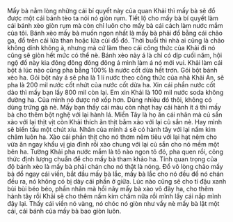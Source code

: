 Mấy bà nằm lòng những cái bí quyết này của quan Khải thì mấy bà sẽ đổ được một cái bánh tèo ta nói nó giòn rụm. Tiết lộ cho mấy bà bí quyết làm cái bánh xèo giòn rụm mà còn chỉ luôn cho mấy bà cái cách làm nước mắm của tôi. Bánh xèo mấy bà muốn ngon nhất là mấy bà phải đổ bằng cái chảo ga, đổ trên cái lửa than hoặc lửa củi đồ đó. Thời buổi thì nhà ai cũng là chảo không dính không à, nhưng mà cứ làm theo cái công thức của Khải đi nó cũng sẽ giòn hết mức có thể nè. Bánh xèo này á là chỉ có dịp cuối năm, hội ngộ đồ này kia đông đông đông đông á mình làm á nó mới vui. Khải làm cái bột á lúc nào cũng pha bằng 100% là nước cốt dừa hết trơn. Gói bột bánh xèo ha. Gói bột này á sẽ pha là 1 lí nước theo công thức của nhà Khải An, sẽ pha là 200 mil nước cốt nhứt của nước cốt dừa ha. Xin cái phần nước cốt dảo thì mấy bạn lấy 800 mil còn lại. Em xin Khải là 100 mil nước soda không đường ha. Của mình nó được nở xốp hơn. Dùng nhiêu đó thôi, không có dùng trứng gà nè. Mấy bạn thấy cái màu còn nhạt hay cái hành ít á thì mấy bà cho thêm bột nghệ với lại hành lá. Miền Tây là họ ăn cái nhân mà củ sắn xào với lại thịt vịt còn Khải thích ăn thịt bằm xào với lại củ sắn nè. Hay mình sẽ biến tấu một chút xíu. Nhân của mình á sẽ có hành tây với lại nấm kim châm luôn ha. Xào cái phần thịt cho nó thơm nêm tiêu với lại hạt nêm cho vừa ăn ngay khẩu vị gia đình rồi xào chung với lại củ sắn cho nó mềm một bên ha. Tường Khải pha nước mắm là tô nào ngon tô đó, pha quen rồi, công thức định lượng chuẩn để cho mấy bà tham khảo ha. Tính quan trọng của độ bánh xèo là mấy bà phải chán cho nó thật là nóng. Đổ vô lòng chảo mấy bà đổ ngay cái viền, bắt đầu mấy bà lắc, mấy bà lắc cho nó đều để nó chán đều ra, nó không có bị dày cái phần ở giữa. Lúc nào cũng sẽ cho tí đậu xanh bùi bùi béo béo, phần nhân mà hồi nãy mấy bà xào vô đây ha, cho thêm hành tây rồi Khải sẽ cho thêm nấm kim châm nữa rồi mình lấy cái nắp mình đậy lại. Thấy cái viền nó vàng, nó chóc nó giòn như vầy nè mấy bà lật một cái, cái bánh của mấy bà bao giòn luôn.